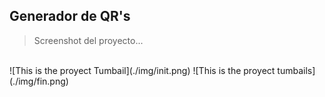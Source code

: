 ## Generador de QR's

> Screenshot del proyecto...
<br>
![This is the proyect Tumbail](./img/init.png)
![This is the proyect tumbails](./img/fin.png)
